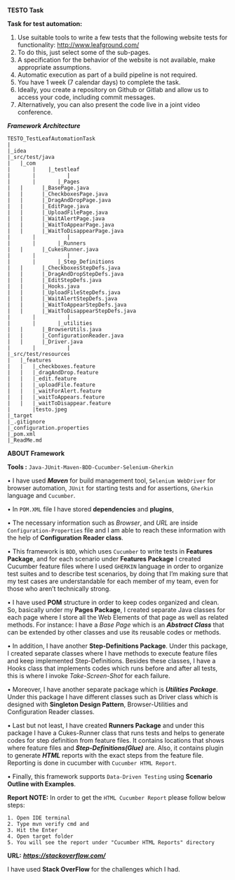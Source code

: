 **TESTO Task** 

**Task for test automation:**


1. Use suitable tools to write a few tests that the following website tests for functionality:
http://www.leafground.com/
2. To do this, just select some of the sub-pages.
3. A specification for the behavior of the website is not available, make appropriate assumptions.
4. Automatic execution as part of a build pipeline is not required.
5. You have 1 week (7 calendar days) to complete the task.
6. Ideally, you create a repository on Github or Gitlab and allow us to access your code, including commit messages. 
7. Alternatively, you can also present the code live in a joint video conference.


***Framework Architecture***

    TESTO_TestLeafAutomationTask
    |
    |_idea
    |_src/test/java
    |	|_com
    |       |    |_testleaf
    |       |          |
    |       |       |_Pages
    |	|	   |_BasePage.java
    |	|	   |_CheckboxesPage.java
    |	|	   |_DragAndDropPage.java
    |	|	   |_EditPage.java
    |	|	   |_UploadFilePage.java
    |	|	   |_WaitAlertPage.java
    |	|	   |_WaitToAppearPage.java
    |	|	   |_WaitToDisappearPage.java
    |       |          |
    |       |       |_Runners
    |	|	   |_CukesRunner.java
    |       |          |
    |       |       |_Step_Definitions
    |	|	   |_CheckboxesStepDefs.java
    |	|	   |_DragAndDropStepDefs.java
    |	|	   |_EditStepDefs.java
    |	|	   |_Hooks.java
    |	|	   |_UploadFileStepDefs.java
    |	|	   |_WaitAlertStepDefs.java
    |	|	   |_WaitToAppearStepDefs.java
    |	|	   |_WaitToDisappearStepDefs.java
    |       |          |  
    |       |       |_utilities
    |	|	   |_BrowserUtils.java
    |	|	   |_ConfigurationReader.java
    |	|	   |_Driver.java
    |       |          |   
    |_src/test/resources
    |	|_features
    |	|	|_checkboxes.feature
    |	|	|_dragAndDrop.feature
    |	|	|_edit.feature
    |	|	|_uploadFile.feature
    |	|	|_waitForAlert.feature
    |	|	|_waitToAppears.feature
    |	|	|_waitToDisappear.feature
    |       |testo.jpeg
    |_target
    |_.gitignore
    |_configuration.properties
    |_pom.xml
    |_ReadMe.md


**ABOUT Framework**

**Tools :** `Java-JUnit-Maven-BDD-Cucumber-Selenium-Gherkin`

•	I have used _**Maven**_ for build management tool, `Selenium WebDriver` for browser automation, `JUnit` for starting tests and for assertions, `Gherkin` language and `Cucumber`.

•	In `POM.XML` file I have stored **dependencies** and **plugins**,

•	The necessary information such as _Browser_, and _URL_ are inside `Configuration-Properties` file and I am able to reach these information with the help of **Configuration Reader class**.

•	This framework is `BDD`, which uses `Cucumber` to write tests in **Features Package**, and for each scenario under **Features Package** I created Cucumber feature files where I used `GHERKIN` language in order to organize test suites and  to describe test scenarios, by doing that I’m making sure that my test cases are understandable for each member of my team, even for those who aren’t technically strong.

•	I have used **POM** structure in order to keep codes organized and clean. So, basically under my **Pages Package**, I created separate Java classes for each page where I store all the Web Elements of that page as well as related methods. For instance: I have a _Base Page_ which is an _**Abstract Class**_ that can be extended by other classes and use its reusable codes or methods.

•	In addition, I have another **Step-Definitions Package**. Under this package, I created separate classes where I have methods to execute feature files and keep implemented Step-Definitions. Besides these classes, I have a Hooks class that implements codes which runs before and after all tests, this is where I invoke _Take-Screen-Shot_ for each failure.

•	Moreover, I have another separate package which is _**Utilities Package**_. Under this package I have different classes such as Driver class which is designed with **Singleton Design Pattern**, Browser-Utilities and Configuration Reader classes.

•	Last but not least, I have created **Runners Package** and under this package I have a Cukes-Runner class that runs tests and helps to generate codes for step definition from feature files. It contains locations that shows where feature files and _**Step-Definitions(Glue)**_ are. Also, it contains plugin to generate _**HTML**_ reports with the exact steps from the feature file. Reporting is done in cucumber with `Cucumber HTML Report`.

•	Finally, this framework supports `Data-Driven Testing` using **Scenario Outline with Examples**.


**Report**
**NOTE:**
In order to get the `HTML Cucumber Report` please follow below steps:

    1. Open IDE terminal 
    2. Type mvn verify cmd and  
    3. Hit the Enter
    4. Open target folder 
    5. You will see the report under "Cucumber HTML Reports" directory

**URL:** _**https://stackoverflow.com/**_ 

I have used **Stack OverFlow**  for the challenges which I had. 




